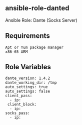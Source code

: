## ansible-role-danted
Ansible Role: Dante (Socks Server)
## Requirements
    Apt or Yum package manager
    x86-65 ARM
## Role Variables
    dante_version: 1.4.2
    dante_working_dir: /tmp
    auto_settings: true
    auto_settings: false
    client_pass:
      - ip:
     client_block:
      - ip:
    socks_pass:
      - ip:
